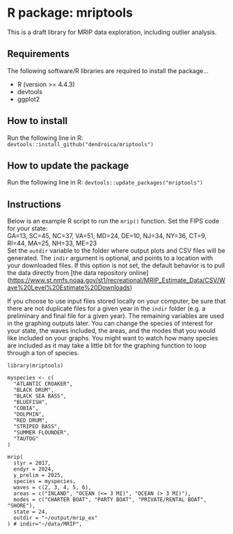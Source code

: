 # R package: mriptools
This is a draft library for MRIP data exploration, including outlier analysis. 

## Requirements  
The following software/R libraries are required to install the package...  

- R (version >= 4.4.3)
- devtools
- ggplot2

## How to install  
Run the following line in R: `devtools::install_github("dendroica/mriptools")`

## How to update the package  
Run the following line in R: `devtools::update_packages("mriptools")`

## Instructions  
Below is an example R script to run the `mrip()` function. Set the FIPS code for your state:  
GA=13, SC=45, NC=37, VA=51, MD=24, DE=10, NJ=34, NY=36, CT=9, RI=44, MA=25, NH=33, ME=23  
Set the `outdir` variable to the folder where output plots and CSV files will be generated. The `indir` argument is optional, and points to a location with your downloaded files. If this option is not set, the default behavior is to pull the data directly from [the data repository online] (https://www.st.nmfs.noaa.gov/st1/recreational/MRIP_Estimate_Data/CSV/Wave%20Level%20Estimate%20Downloads)

If you choose to use input files stored locally on your computer, be sure that there are not duplicate files for a given year in the `indir` folder (e.g. a preliminary and final file for a given year). The remaining variables are used in the graphing outputs later. You can change the species of interest for your state, the waves included, the areas, and the modes that you would like included on your graphs. You might want to watch how many species are included as it may take a little bit for the graphing function to loop through a ton of species.

```
library(mriptools)

myspecies <- c(
  "ATLANTIC CROAKER",
  "BLACK DRUM",
  "BLACK SEA BASS",
  "BLUEFISH",
  "COBIA",
  "DOLPHIN",
  "RED DRUM",
  "STRIPED BASS",
  "SUMMER FLOUNDER",
  "TAUTOG"
)

mrip(
  styr = 2017,
  endyr = 2024,
  y_prelim = 2025,
  species = myspecies,
  waves = c(2, 3, 4, 5, 6),
  areas = c("INLAND", "OCEAN (<= 3 MI)", "OCEAN (> 3 MI)"),
  modes = c("CHARTER BOAT", "PARTY BOAT", "PRIVATE/RENTAL BOAT", "SHORE"),
  state = 24,
  outdir = "~/output/mrip_ex"
) # indir="~/data/MRIP",
```
